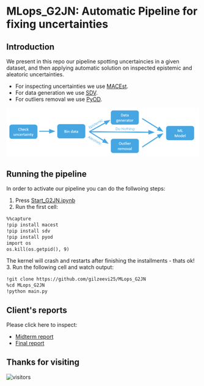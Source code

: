 # MLops_G2JN: Automatic Pipeline for fixing uncertainties
## Introduction
We present in this repo our pipeline spotting uncertaincies in a given dataset, and then applying automatic solution on inspected epistemic and aleatoric uncertainties.<br>
- For inspecting uncertainties we use [MACEst](https://github.com/oracle/macest).
- For data generation we use [SDV](https://github.com/sdv-dev/SDV).
- For outliers removal we use [PyOD](https://github.com/yzhao062/pyod). 

![Our proposed pipeline](https://github.com/gilzeevi25/MLops_G2JN/blob/master/utils/pipeline.PNG)
## Running the pipeline
In order to activate our pipeline you can do the follwoing steps:<br>
1. Press [Start_G2JN.ipynb](https://colab.research.google.com/github/gilzeevi25/MLops_G2JN/blob/master/Start_G2JN.ipynb)
2. Run the first cell:
```
%%capture
!pip install macest
!pip install sdv
!pip install pyod
import os
os.kill(os.getpid(), 9)
```
The kernel will crash and restarts after finishing the installments - thats ok!<br>
3. Run the following cell and watch output:
```
!git clone https://github.com/gilzeevi25/MLops_G2JN 
%cd MLops_G2JN
!python main.py 
```
## Client's reports
Please click here to inspect:<br>
- [Midterm report](https://github.com/gilzeevi25/MLops_G2JN/blob/master/report/G2JN_Final_Report.pdf)
- [Final report](https://github.com/gilzeevi25/MLops_G2JN/blob/master/report/G2JN_Midterm_Report.pdf)

## Thanks for visiting
 ![visitors](https://visitor-badge.glitch.me/badge?page_id=gilzeevi25.MLops_G2JN.issue.1) <br/>



